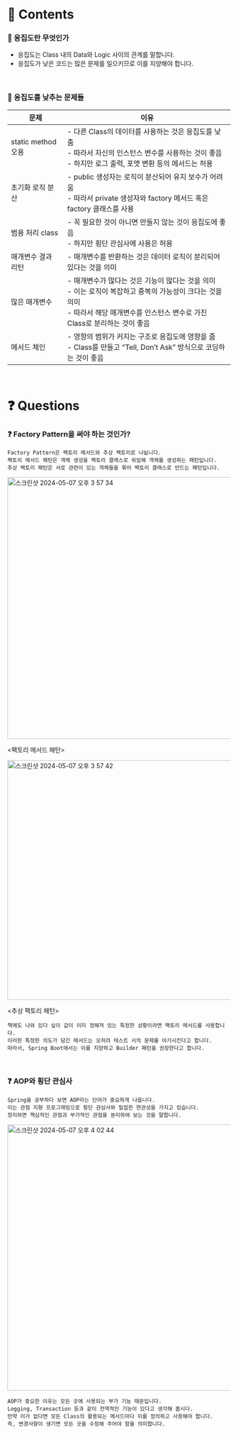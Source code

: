 # 📌 Contents

### 📌 응집도란 무엇인가

- 응집도는 Class 내의 Data와 Logic 사이의 관계를 말합니다.
- 응집도가 낮은 코드는 많은 문제를 일으키므로 이를 지양해야 합니다.
<br/>

### 📌 응집도를 낮추는 문제들

| 문제 | 이유 |
| --- | --- |
| static method 오용 | - 다른 Class의 데이터를 사용하는 것은 응집도를 낮춤 <br/>- 따라서 자신의 인스턴스 변수를 사용하는 것이 좋음 <br/>- 하지만 로그 출력, 포맷 변환 등의 메서드는 허용 |
| 초기화 로직 분산 | - public 생성자는 로직이 분산되어 유지 보수가 어려움 <br/>- 따라서 private 생성자와 factory 메서드 혹은 factory 클래스를 사용 |
| 범용 처리 class | - 꼭 필요한 것이 아니면 만들지 않는 것이 응집도에 좋음 <br/>- 하지만 횡단 관심사에 사용은 허용 |
| 매개변수 결과 리턴 | - 매개변수를 반환하는 것은 데이터 로직이 분리되어 있다는 것을 의미  |
| 많은 매개변수 | - 매개변수가 많다는 것은 기능이 많다는 것을 의미 <br/>- 이는 로직이 복잡하고 중복의 가능성이 크다는 것을 의미 <br/>- 따라서 해당 매개변수를 인스턴스 변수로 가진 Class로 분리하는 것이 좋음 |
| 메서드 체인 | - 영향의 범위가 커지는 구조로 응집도에 영향을 줌 <br/>- Class를 만들고 “Tell, Don’t Ask” 방식으로 코딩하는 것이 좋음 |

<br/>

# ❓ Questions

### ❓ Factory Pattern을 써야 하는 것인가?

```
Factory Pattern은 팩토리 메서드와 추상 팩토리로 나뉩니다.
팩토리 메서드 패턴은 객체 생성을 팩토리 클래스로 위임해 객체를 생성하는 패턴입니다.
추상 팩토리 패턴은 서로 관련이 있는 객체들을 묶어 팩토리 클래스로 만드는 패턴입니다.
```

<img width="590" alt="스크린샷 2024-05-07 오후 3 57 34" src="https://github.com/BOOK-SCAN/introduction-to-design-using-good-code/assets/68336833/23a09363-7dbf-469d-ae8a-38aca2154038">

<팩토리 메서드 패턴>

<img width="540" alt="스크린샷 2024-05-07 오후 3 57 42" src="https://github.com/BOOK-SCAN/introduction-to-design-using-good-code/assets/68336833/e026b511-0744-4206-be32-3b90c6c00835">

<추상 팩토리 패턴>

```
책에도 나와 있다 싶이 값이 이미 정해져 있는 특정한 상황이라면 팩토리 메서드를 사용합니다.
이러한 특정한 의도가 담긴 메서드는 오히려 테스트 시의 문제를 야기시킨다고 합니다.
따라서, Spring Boot에서는 이를 지양하고 Builder 패턴을 권장한다고 합니다.
```

<br/>

### ❓ AOP와 횡단 관심사

```
Spring을 공부하다 보면 AOP라는 단어가 중요하게 나옵니다.
이는 관점 지향 프로그래밍으로 횡단 관심사와 밀접한 연관성을 가지고 있습니다.
정리하면 핵심적인 관점과 부가적인 관점을 분리하여 보는 것을 말합니다.
```
<img width="600" alt="스크린샷 2024-05-07 오후 4 02 44" src="https://github.com/BOOK-SCAN/introduction-to-design-using-good-code/assets/68336833/3f369f67-57f8-4682-9b51-284d5f2dabb1">

```
AOP가 중요한 이유는 모든 곳에 사용되는 부가 기능 때문입니다.
Logging, Transaction 등과 같이 전역적인 기능이 있다고 생각해 봅시다.
만약 이가 없다면 모든 Class의 활용되는 메서드마다 이를 정의하고 사용해야 합니다.
즉, 변경사항이 생기면 모든 곳을 수정해 주어야 함을 의미합니다.
```

<br/>
